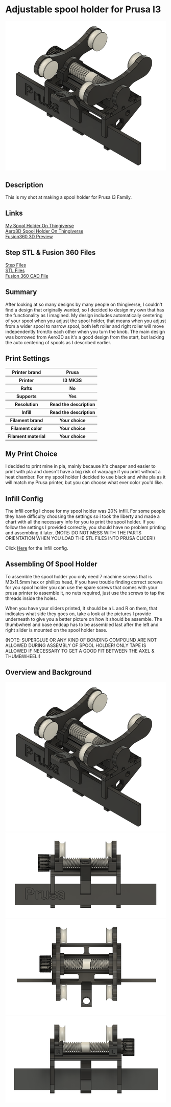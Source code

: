 # Adjustable spool holder for Prusa I3

![alt text](https://github.com/ProgramFreakHD/Prusa-I3-Adjustable-Spool-Holder/blob/master/Pictures/Fusion360_EPcU3aeQii.png)

## Description

This is my shot at making a spool holder for Prusa I3 Family.

## Links

[My Spool Holder On Thingiverse](https://www.thingiverse.com/thing:4457941)\
[Aero3D Spool Holder On Thingiverse](https://www.thingiverse.com/thing:2362427)\
[Fusion360 3D Preview](https://gmail306847.autodesk360.com/g/shares/SH56a43QTfd62c1cd9681096767b71a6baea?viewState=NoIgbgDAdAjCA0IDeAdEAXAngBwKZoC40ARXAZwEsBzAOzXjQEMyzd1C0AOAE1wHYAnACYARjAC0fPkKHiALJwDGucYwDMnPpKUBWAGycxnAGacBaAL4gAukA)

## Step STL & Fusion 360 Files

[Step Files](https://github.com/ProgramFreakHD/Prusa-I3-Adjustable-Spool-Holder/tree/master/Spool%20Holder%20STEP%20Files)\
[STL Files](https://github.com/ProgramFreakHD/Prusa-I3-Adjustable-Spool-Holder/tree/master/Spool%20Holder%20STL%20Files)\
[Fusion 360 CAD File](https://github.com/ProgramFreakHD/Prusa-I3-Adjustable-Spool-Holder/tree/master/Spool%20Holder%20Fusion%20360%20CAD)

## Summary

After looking at so many designs by many people on thingiverse, I couldn't find a design that originally wanted, so I decided to design my own that has the functionality as I imagined. My design includes automatically centering of your spool when you adjust the spool holder, that means when you adjust from a wider spool to narrow spool, both left roller and right roller will move independently from/to each other when you turn the knob. The main design was borrowed from Aero3D as it's a good design from the start, but lacking the auto centering of spools as I described earlier.

## Print Settings

<table>
  <tr>
    <th>Printer brand</th>
    <th>Prusa</th>
  </tr>
    <tr>
    <th>Printer</th>
    <th>I3 MK3S</th>
  </tr>
    <tr>
    <th>Rafts</th>
    <th>No</th>
  </tr>
    <tr>
    <th>Supports</th>
    <th>Yes</th>
  </tr>
    <tr>
    <th>Resolution</th>
    <th>Read the description</th>
  </tr>
    <tr>
    <th>Infill</th>
    <th>Read the description</th>
  </tr>
   <tr>
   <th>Filament brand</th>
   <th>Your choice</th>
  </tr>
    <tr>
    <th>Filament color</th>
    <th>Your choice</th>
  </tr>
    <tr>
    <th>Filament material</th>
    <th>Your choice</th>
  </tr>
</table>

## My Print Choice

I decided to print mine in pla, mainly because it's cheaper and easier to print with pla and doesn't have a big risk of warpage if you print without a heat chamber. For my spool holder I decided to use black and white pla as it will match my Prusa printer, but you can choose what ever color you'd like.

## Infill Config

The infill config I chose for my spool holder was 20% infill. For some people they have difficulty choosing the settings so i took the liberty and made a chart with all the necessary info for you to print the spool holder. If you follow the settings I provided correctly, you should have no problem printing and assembling it later.
(NOTE: DO NOT MESS WITH THE PARTS ORIENTATION WHEN YOU LOAD THE STL FILES INTO PRUSA CLICER!)

Click [Here](https://github.com/ProgramFreakHD/Prusa-I3-Adjustable-Spool-Holder/blob/master/Infill%20Config.md) for the Infill config.

## Assembling Of Spool Holder

To assemble the spool holder you only need 7 machine screws that is M3x11.5mm hex or phillips head, If you have trouble finding correct screws for you spool holder you can use the spare screws that comes with your prusa printer to assemble it, no nuts required, just use the screws to tap the threads inside the holes.

When you have your sliders printed, It should be a L and R on them, that indicates what side they goes on, take a look at the pictures I provide underneath to give you a better picture on how it should be assemble. The thumbwheel and base endcap has to be assembled last after the left and right slider is mounted on the spool holder base.

(NOTE: SUPERGLUE OR ANY KIND OF BONDING COMPOUND ARE NOT ALLOWED DURING ASSEMBLY OF SPOOL HOLDER! ONLY TAPE IS ALLOWED IF NECESSARY TO GET A GOOD FIT BETWEEN THE AXEL & THUMBWHEEL!)

## Overview and Background

![alt text](https://github.com/ProgramFreakHD/Prusa-I3-Adjustable-Spool-Holder/blob/master/Pictures/Fusion360_EPcU3aeQii.png)
![alt text](https://github.com/ProgramFreakHD/Prusa-I3-Adjustable-Spool-Holder/blob/master/Pictures/Fusion360_HI3vvN6EnH.png)
![alt text](https://github.com/ProgramFreakHD/Prusa-I3-Adjustable-Spool-Holder/blob/master/Pictures/Fusion360_OKTGHkgsn5.png)
![alt text](https://github.com/ProgramFreakHD/Prusa-I3-Adjustable-Spool-Holder/blob/master/Pictures/Fusion360_b3O1EtHUrA.png)

